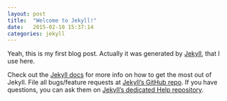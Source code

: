 ```yaml
---
layout: post
title:  "Welcome to Jekyll!"
date:   2015-02-10 15:37:14
categories: jekyll
---
```


Yeah, this is my first blog post. Actually it was generated by [Jekyll][jekyll], that I use here.

Check out the [Jekyll docs][jekyll] for more info on how to get the most out of Jekyll. File all bugs/feature requests at [Jekyll’s GitHub repo][jekyll-gh]. If you have questions, you can ask them on [Jekyll’s dedicated Help repository][jekyll-help].

[jekyll]:      http://jekyllrb.com
[jekyll-gh]:   https://github.com/jekyll/jekyll
[jekyll-help]: https://github.com/jekyll/jekyll-help
